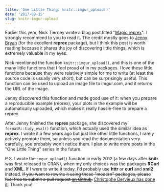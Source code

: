 ```yaml
---
title: 'One Little Thing: knitr::imgur_upload()'
date: '2017-09-15'
slug: knitr-imgur-upload
---
```


Earlier this year, Nick Tierney wrote a blog post titled "[Magic reprex](http://www.njtierney.com/post/2017/01/11/magic-reprex/)". I strongly recommend to you to read it. The credit mostly goes to [Jenny Bryan](http://www.github.com/jennybc) (for the excellent **reprex** package), but I think this post is worth reading because it shares the joy of discovering little things, which is extremely valuable in my eyes.

Nick mentioned the function `knitr::imgur_upload()`, and this is one of the many little functions that I feel proud of in my packages. I love these little functions because they were relatively simple for me to write (at least the source code is usually very short), but can be surprisingly useful. This function can be used to upload an image file to imgur.com, and it returns the URL of the image.

Jenny discovered this function and made good use of it: when you prepare a reproducible example (reprex), your plots in the example will be automatically uploaded, which makes it really hassle-free to prepare a reprex.

After Jenny finished the **reprex** package, she discovered my `formatR::tidy_eval()` function, which actually used the similar idea as **reprex**. I wrote it a few years ago but just like other little functions, I rarely actively promote them, so unless you read the documentation very carefully, you probably won't notice them. I plan to write more posts in the "One Little Thing" series in the future.

P.S. I wrote the `imgur_upload()` function in early 2012 (a few days after **knitr** was first released to CRAN), when my only choices was the packages **RCurl** and **XML**. If I were to write it today, I'd probably use **httr** or **curl** and **xml2** instead. ~~If you want to rewrite it using these "modern" packages, please feel free to submit a pull request [on Github](https://github.com/yihui/knitr).~~ [Christophe Dervieux has done it](https://github.com/yihui/knitr/pull/1433). Thank you!
